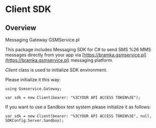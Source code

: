 # Client SDK

## Overview

Messaging Gateway GSMService.pl

This package includes Messaging SDK for C# to send SMS %26 MMS messages directly from your app via [https://bramka.gsmservice.pl](https://bramka.gsmservice.pl) messaging platform.

*Client* class is used to initialize SDK environment.

Please initialize it this way:

```
using Gsmservice.Gateway;

var sdk = new Client(bearer: "%3CYOUR API ACCESS TOKEN%3E");
```

If you want to use a Sandbox test system please initialize it as follows:

```
var sdk = new Client(bearer: "%3CYOUR API ACCESS TOKEN%3E", null, SDKConfig.Server.Sandbox);
```